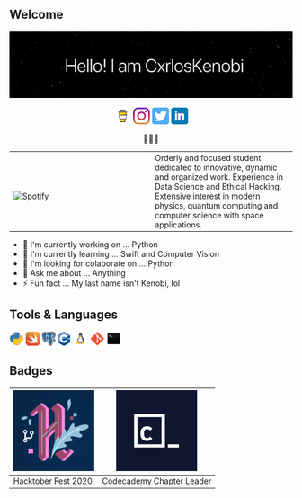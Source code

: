 ## Welcome
![til](https://raw.githubusercontent.com/CxrlosKenobi/CxrlosKenobi/main/assets/media/CxrlosKenobi-header.gif)
<br><p align="center">
  <a href="https://www.buymeacoffee.com/CxrlosKenobi"><img height="30" src=https://raw.githubusercontent.com/CxrlosKenobi/CxrlosKenobi/main/assets/icons/buy-me-a-coffee.png></a>
  <a href="https://instagram.com/cvrloskenobi"><img height="30" src=https://raw.githubusercontent.com/CxrlosKenobi/CxrlosKenobi/main/assets/icons/instagram.png></a>
  <a href="https://twitter.com/cxrloskenobi"><img height="30" src=https://raw.githubusercontent.com/CxrlosKenobi/CxrlosKenobi/main/assets/icons/twitter.png></a>
  <a href="https://www.linkedin.com/in/carloskenobi/"><img height="30" src=https://raw.githubusercontent.com/CxrlosKenobi/CxrlosKenobi/main/assets/icons/linkedin.png></a>
</p>

<p align='center'>
  👨🏼‍💻
</p>

<table width="100%">
  <tr>
  <td width="50%">

&nbsp; <br> [![Spotify](https://cxrloskenobi.vercel.app/api/spotify)](https://open.spotify.com/user/ocpp3ci0zx29f9x2321yjlgrc)

  </td>
  <td width="50%">
Orderly and focused student dedicated to innovative, dynamic and organized work. Experience in Data Science and Ethical Hacking. Extensive interest in modern physics, quantum computing and computer science with space applications.
  </td>
  </table>

- 🔭 I'm currently working on ... Python
- 🌱 I'm currently learning ... Swift and Computer Vision
- 👯 I'm looking for colaborate on ... Python
- 💬 Ask me about ... Anything
- ⚡ Fun fact ... My last name isn't Kenobi, lol


## Tools & Languages
<code><img title="Python" height="25" src="https://raw.githubusercontent.com/CxrlosKenobi/CxrlosKenobi/main/assets/icons/python.png"></code>
<code><img title="Swift" height="25" src="https://raw.githubusercontent.com/CxrlosKenobi/CxrlosKenobi/main/assets/icons/swift.png"></code>
<code><img title="PostgreSQL" height="25" src="https://raw.githubusercontent.com/CxrlosKenobi/CxrlosKenobi/main/assets/icons/postgre-sql.png"></code>
<code><img title="C/C++" height="25" src="https://raw.githubusercontent.com/CxrlosKenobi/CxrlosKenobi/main/assets/icons/cpp.png"></code>
<code><img title="GNU/Linux" height="25" src="https://raw.githubusercontent.com/CxrlosKenobi/CxrlosKenobi/main/assets/icons/gnu-linux.png"></code>
<code><img title="Git" height="25" src="https://raw.githubusercontent.com/CxrlosKenobi/CxrlosKenobi/main/assets/icons/git.png"></code>
<code><img title="Terminals" height="25" src="https://raw.githubusercontent.com/CxrlosKenobi/CxrlosKenobi/main/assets/icons/terminal.png"></code>

## Badges
[![Hacktober Fest 2020](https://raw.githubusercontent.com/CxrlosKenobi/CxrlosKenobi/main/assets/icons/hacktober-fest.png)](https://hacktoberfest.digitalocean.com/) | [![Codecademy Chapter Leader](https://raw.githubusercontent.com/CxrlosKenobi/CxrlosKenobi/main/assets/icons/codecademy.png)](https://community.codecademy.com/)
---|---
Hacktober Fest 2020 |Codecademy Chapter Leader

